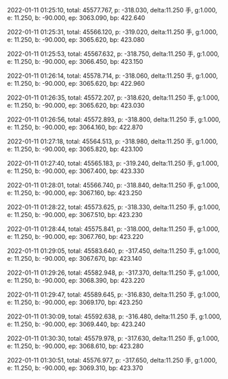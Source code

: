 2022-01-11 01:25:10, total: 45577.767, p: -318.030, delta:11.250 手, g:1.000, e: 11.250, b: -90.000, ep: 3063.090, bp: 422.640

2022-01-11 01:25:31, total: 45566.120, p: -319.020, delta:11.250 手, g:1.000, e: 11.250, b: -90.000, ep: 3065.620, bp: 423.080

2022-01-11 01:25:53, total: 45567.632, p: -318.750, delta:11.250 手, g:1.000, e: 11.250, b: -90.000, ep: 3066.450, bp: 423.150

2022-01-11 01:26:14, total: 45578.714, p: -318.060, delta:11.250 手, g:1.000, e: 11.250, b: -90.000, ep: 3065.620, bp: 422.960

2022-01-11 01:26:35, total: 45572.207, p: -318.620, delta:11.250 手, g:1.000, e: 11.250, b: -90.000, ep: 3065.620, bp: 423.030

2022-01-11 01:26:56, total: 45572.893, p: -318.800, delta:11.250 手, g:1.000, e: 11.250, b: -90.000, ep: 3064.160, bp: 422.870

2022-01-11 01:27:18, total: 45564.513, p: -318.980, delta:11.250 手, g:1.000, e: 11.250, b: -90.000, ep: 3065.820, bp: 423.100

2022-01-11 01:27:40, total: 45565.183, p: -319.240, delta:11.250 手, g:1.000, e: 11.250, b: -90.000, ep: 3067.400, bp: 423.330

2022-01-11 01:28:01, total: 45566.740, p: -318.840, delta:11.250 手, g:1.000, e: 11.250, b: -90.000, ep: 3067.160, bp: 423.250

2022-01-11 01:28:22, total: 45573.625, p: -318.330, delta:11.250 手, g:1.000, e: 11.250, b: -90.000, ep: 3067.510, bp: 423.230

2022-01-11 01:28:44, total: 45575.841, p: -318.000, delta:11.250 手, g:1.000, e: 11.250, b: -90.000, ep: 3067.760, bp: 423.220

2022-01-11 01:29:05, total: 45583.640, p: -317.450, delta:11.250 手, g:1.000, e: 11.250, b: -90.000, ep: 3067.670, bp: 423.140

2022-01-11 01:29:26, total: 45582.948, p: -317.370, delta:11.250 手, g:1.000, e: 11.250, b: -90.000, ep: 3068.390, bp: 423.220

2022-01-11 01:29:47, total: 45589.645, p: -316.830, delta:11.250 手, g:1.000, e: 11.250, b: -90.000, ep: 3069.170, bp: 423.250

2022-01-11 01:30:09, total: 45592.638, p: -316.480, delta:11.250 手, g:1.000, e: 11.250, b: -90.000, ep: 3069.440, bp: 423.240

2022-01-11 01:30:30, total: 45579.978, p: -317.630, delta:11.250 手, g:1.000, e: 11.250, b: -90.000, ep: 3068.610, bp: 423.280

2022-01-11 01:30:51, total: 45576.977, p: -317.650, delta:11.250 手, g:1.000, e: 11.250, b: -90.000, ep: 3069.310, bp: 423.370